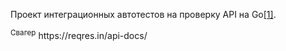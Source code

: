 Проект интеграционных автотестов на проверку API на Go<a href="#note1" id="note1-ref">[1]</a>.

<div id="note1">
  <sup>Свагер</sup> https://reqres.in/api-docs/
</div>
